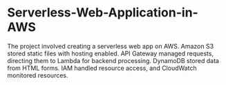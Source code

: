 # Serverless-Web-Application-in-AWS
 The project involved creating a serverless web app on AWS. Amazon S3 stored static files with hosting enabled. API Gateway managed requests, directing them to Lambda for backend processing. DynamoDB stored data from HTML forms. IAM handled resource access, and CloudWatch monitored resources.
